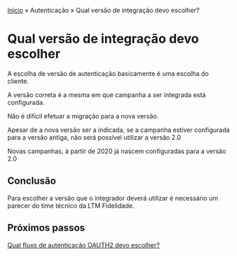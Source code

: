 [Início](/readme.md) &raquo; Autenticação &raquo; Qual versão de integração devo escolher?

# Qual versão de integração devo escolher

A escolha de versão de autenticação basicamente é uma escolha do cliente.

A versão correta é a mesma em que campanha a ser integrada está configurada.

Não é difícil efetuar a migração para a nova versão.

Apesar de a nova versão ser a indicada, se a campanha estiver configurada para a versão antiga, não será possível utilizar a versão 2.0

Novas campanhas, à partir de 2020 já nascem configuradas para a versão 2.0

## Conclusão

Para escolher a versão que o integrador deverá utilizar é necessário um parecer do time técnico da LTM Fidelidade.

## Próximos passos

[Qual fluxo de autenticação OAUTH2 devo escolher?](/auth/flows.md)
